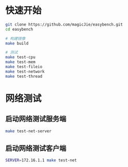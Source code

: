 # 快速开始

```bash
git clone https://github.com/magicJie/easybench.git
cd easybench

# 构建镜像
make build

# 测试
make test-cpu
make test-mem
make test-fileio
make test-network
make test-thread
```

# 网络测试

## 启动网络测试服务端

```bash
make test-net-server
```

## 启动网络测试客户端

```bash
SERVER=172.16.1.1 make test-net
```